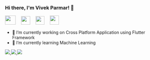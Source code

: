 ### Hi there, I'm Vivek Parmar! 👋

<a href="https://www.linkedin.com/in/vivekparmar18/"><img src="https://indyme.com/wp-content/uploads/2017/07/LinkedIn-Icon.png" height=30 width=35></a>&emsp;                       <a href="https://twitter.com/VvekParmar"><img src="http://clipart-library.com/images/6iy5qGajT.png" height=28 width=30></a>&emsp;
<a href="https://github.com/vvekparmar"><img src="https://image.flaticon.com/icons/png/512/25/25231.png" height=28 width=29></a>&emsp;
<a href="https://www.instagram.com/vvek.parmar/"><img src="https://www.pngitem.com/pimgs/m/1-14415_instagram-logo-black-borders-png-transparent-background-instagram.png" height=30 width=30></a>

- 🔭 I’m currently working on Cross Platform Application using Flutter Framework
- 🌱 I’m currently learning Machine Learning

<a href="https://github.com/vvekparmar">
<img src="https://github-readme-stats.vercel.app/api?username=vvekparmar&show_icons=true&title_color=336EFF&icon_color=336EFF&text_color=000000&bg_color=FFFFFF">
</a>

<a href="https://github.com/vvekparmar/vvekparmar">
<img src="https://github-readme-stats.vercel.app/api/pin/?username=vvekparmar&repo=vvekparmar">
</a>

<a href="https://github.com/vvekparmar">
<img src="https://github-readme-stats.vercel.app/api/top-langs/?username=vvekparmar">
</a>
